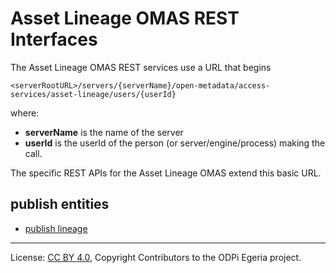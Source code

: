 <!-- SPDX-License-Identifier: CC-BY-4.0 -->
<!-- Copyright Contributors to the ODPi Egeria project. -->

# Asset Lineage OMAS REST Interfaces

The Asset Lineage OMAS REST services use a URL that begins

```
<serverRootURL>/servers/{serverName}/open-metadata/access-services/asset-lineage/users/{userId}
```

where:
* **serverName** is the name of the server
* **userId** is the userId of the person (or server/engine/process) making the call.

The specific REST APIs for the Asset Lineage OMAS extend this basic URL.

## publish entities

* [publish lineage](publish-lineage-with-rest.md)

----
License: [CC BY 4.0](https://creativecommons.org/licenses/by/4.0/),
Copyright Contributors to the ODPi Egeria project.